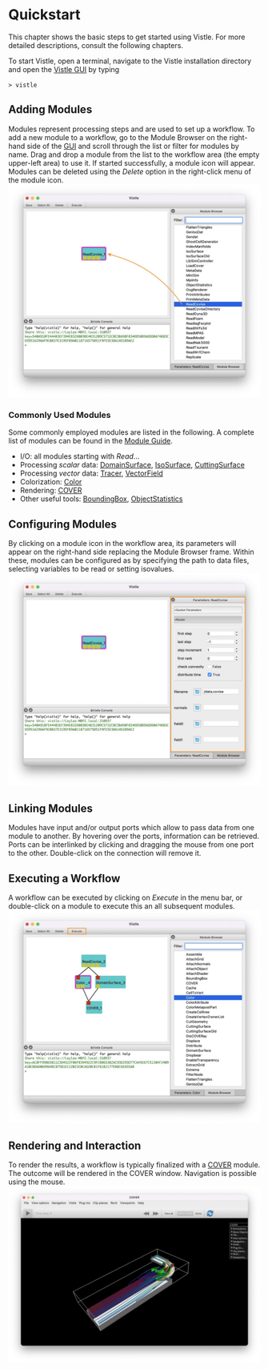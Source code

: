 # Quickstart

This chapter shows the basic steps to get started using Vistle. For more detailed descriptions, consult the following chapters.


To start Vistle, open a terminal, navigate to the Vistle installation directory and open the [Vistle GUI](../intro/gui/gui.md) by typing

    > vistle

## Adding Modules
Modules represent processing steps and are used to set up a workflow. To add a new module to a workflow, go to the Module Browser on the right-hand side of the [GUI](../intro/gui/gui.md) and scroll through the list or filter for modules by name. Drag and drop a module from the list to the workflow area (the empty upper-left area) to use it. If started successfully, a module icon will appear. Modules can be deleted using the *Delete* option in the right-click menu of the module icon.
![](quickstart_browser.jpeg)

### Commonly Used Modules
Some commonly employed modules are listed in the following. A complete list of modules can be found in the [Module Guide](../modules/index.rst). 

* I/O: all modules starting with *Read*...
* Processing *scalar* data:
    [DomainSurface](../modules/DomainSurface_link.md), [IsoSurface](../modules/IsoSurface_link.md), [CuttingSurface](../modules/CuttingSurface_link.md)
* Processing *vector* data:
    [Tracer](../modules/Tracer_link.md), [VectorField](../modules/VectorField_link.md)
* Colorization:
    [Color](../modules/Color_link.md)
* Rendering: 
    [COVER](../modules/COVER_link.md)
* Other useful tools: [BoundingBox](../modules/BoundingBox_link.md), [ObjectStatistics](../modules/ObjectStatistics_link.md)
## Configuring Modules
By clicking on a module icon in the workflow area, its parameters will appear on the right-hand side replacing the Module Browser frame.
Within these, modules can be configured as by specifying the path to data files, selecting variables to be read or setting isovalues.
![](quickstart_parameter.jpeg)

## Linking Modules
Modules have input and/or output ports which allow to pass data from one module to another.
By hovering over the ports, information can be retrieved. Ports can be interlinked by clicking and dragging the mouse from one port to the other. Double-click on the connection will remove it.

## Executing a Workflow
A workflow can be executed by clicking on *Execute* in the menu bar, or double-click on a module to execute this an all subsequent modules.
![](quickstart_workflow.jpeg)

## Rendering and Interaction
To render the results, a workflow is typically finalized with a [COVER](../modules/COVER_link.md) module. The outcome will be rendered in the COVER window. Navigation is possible using the mouse.
![](quickstart_cover.jpeg)
